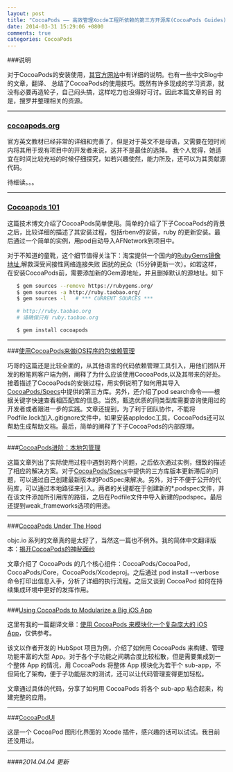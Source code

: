 ```yaml
---
layout: post
title: "CocoaPods —— 高效管理Xocde工程所依赖的第三方开源库(CocoaPods Guides)"
date: 2014-03-31 15:29:06 +0800
comments: true
categories: CocoaPods
---
```



###说明

对于CocoaPods的安装使用，[其官方网站](http://guides.cocoapods.org/)中有详细的说明。也有一些中文Blog中的文章，翻译、
总结了CocoaPods的使用技巧。既然有许多现成的学习资源，就没有必要再造轮子，自己闷头搞，这样吃力也没得好可讨。因此本篇文章的目
的是，搜罗并整理相关的资源。


---------------------------


### [cocoapods.org](http://guides.cocoapods.org/)

官方英文教材已经非常的详细和完善了，但是对于英文不是母语，又需要在短时间内将其用于现有项目中的开发者来说，这并不是最佳的选择。
我个人觉得，她适宜在时间比较充裕的时候仔细探究，如若兴趣使然，能力所及，还可以为其贡献源代码。

待细读。。。


---------------------------


### [Cocoapods 101](http://geeklu.com/2013/06/cocoapods-101/)

这篇技术博文介绍了CocoaPods简单使用。简单的介绍了下子CocoaPods的背景之后，比较详细的描述了其安装过程，包括rbenv的安装，ruby
的更新安装。最后通过一个简单的实例，用pod自动导入AFNetwork到项目中。

对于不知道的童靴，这个细节值得关注下：淘宝提供一个国内的[RubyGems镜像地址](http://ruby.taobao.org/),解救深受间接性网络连接失败
困扰的民众（15分钟更新一次）。如若这样，在安装CocoaPods前，需要添加新的Gem源地址，并且删掉默认的源地址。如下

```sh 更改Gem源地址为国内淘宝镜像地址
   $ gem sources --remove https://rubygems.org/
   $ gem sources -a http://ruby.taobao.org/
   $ gem sources -l   # *** CURRENT SOURCES ***

   # http://ruby.taobao.org
   # 请确保只有 ruby.taobao.org

   $ gem install cocoapods
```


---------------------------


###[使用CocoaPods来做iOS程序的包依赖管理](http://blog.devtang.com/blog/2012/12/02/use-cocoapod-to-manage-ios-lib-dependency/)

巧哥的这篇还是比较全面的，从其他语言的代码依赖管理工具引入，用他们团队开发的粉笔网客户端为例，阐释了为什么应该使用CocoaPods,以及其带来的好处。接着描述了CocoaPods的安装过程，用实例说明了如何用其导入[CocoaPods/Specs](https://github.com/CocoaPods/Specs)中提供的第三方库。另外，还介绍了pod search命令——根据关键字快速查看相匹配库的信息。当然，甄选优质的同类型库需要咨询使用过的开发者或者跟进一步的实践。文章还提到，为了利于团队协作，不能将Podfile.lock加入.gitignore文件中，如果安装appledoc工具，CocoaPods还可以帮助生成帮助文档。最后，简单的阐释了下子CocoaPods的内部原理。


---------------------------


###[CocoaPods进阶：本地包管理](http://www.iwangke.me/2013/04/18/advanced-cocoapods/)

这篇文章列出了实际使用过程中遇到的两个问题，之后依次通过实例，细致的描述了相应的解决方案。对于[CocoaPods/Specs](https://github.com/CocoaPods/Specs)中提供的三方库版本更新滞后的问题，可以通过自己创建最新版本的PodSpec来解决。另外，对于不便于公开的代码库，可以通过本地路径来引入。两者的关键都在于创建新的*.podspec文件，并在该文件添加所引用库的路径，之后在Podfile文件中导入新建的podspec。最后还提到weak_frameworks选项的用途。


---------------------------



###[CocoaPods Under The Hood](http://www.objc.io/issue-6/cocoapods-under-the-hood.html)

objc.io 系列的文章真的是太好了，当然这一篇也不例外。我的简体中文翻译版本：[揭开CocoaPods的神秘面纱](http://yaonphy.github.io/blog/2014/04/02/cocoapods-under-the-hood/)

文章介绍了 CocoaPods 的几个核心组件：CocoaPods/CocoaPod，CocoaPods/Core，CocoaPods/Xcodeproj。之后通过 pod install --verbose 命令打印出信息入手，分析了详细的执行流程。之后又谈到 CocoaPod 如何在持续集成环境中更好的发挥作用。


---------------------------



###[Using CocoaPods to Modularize a Big iOS App](http://dev.hubspot.com/blog/architecting-a-large-ios-app-with-cocoapods)


这里有我的一篇翻译文章：[使用 CocoaPods 来模块化一个复杂庞大的 iOS App](http://yaonphy.github.io/blog/2014/04/02/using-cocoapods-to-modularize-big-app/)，仅供参考。

该文以作者开发的 HubSpot 项目为例，介绍了如何用 CocoaPods 来构建、管理功能丰富的大型 App。对于各个子功能之间耦合度比较松散，但是需要集成到一个整体 App 的情况，用 CocoaPods 将整体 App 模块化为若干个 sub-app，不但简化了架构，便于子功能层次的测试，还可以让代码管理变得更加轻松。

文章通过具体的代码，分享了如何用 CocoaPods 将各个 sub-app 粘合起来，构建完整的应用。


---------------------------



###[CocoaPodUI](https://github.com/Galeas/CocoaPodUI)

这是一个 CocoaPod 图形化界面的 Xcode 插件，感兴趣的话可以试试。我目前还没用过。


---------------------------



####*2014.04.04 更新*






